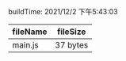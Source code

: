 buildTime: 2021/12/2 下午5:43:03

| fileName  | fileSize  |
| --------- | --------- |
| main.js | 37 bytes |
